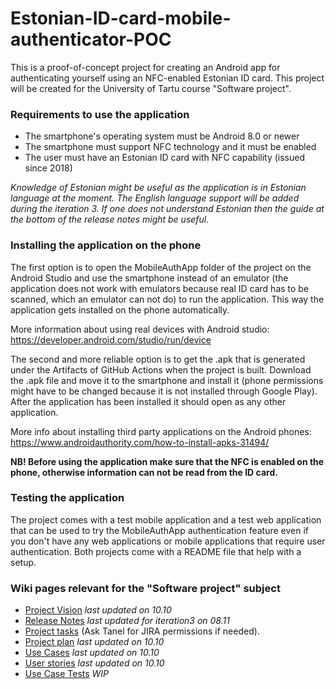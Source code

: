 # Estonian-ID-card-mobile-authenticator-POC

This is a proof-of-concept project for creating an Android app for authenticating yourself using an NFC-enabled Estonian ID card. This project will be created for the University of Tartu course "Software project".

### Requirements to use the application
* The smartphone's operating system must be Android 8.0 or newer
* The smartphone must support NFC technology and it must be enabled
* The user must have an Estonian ID card with NFC capability (issued since 2018)

_Knowledge of Estonian might be useful as the application is in Estonian language at the moment. The English language support will be added during the iteration 3. If one does not understand Estonian then the guide at the bottom of the release notes might be useful._

### Installing the application on the phone
The first option is to open the MobileAuthApp folder of the project on the Android Studio and use the smartphone instead of an emulator (the application does not work with emulators because real ID card has to be scanned, which an emulator can not do) to run the application. This way the application gets installed on the phone automatically.   

More information about using real devices with Android studio: https://developer.android.com/studio/run/device  

The second and more reliable option is to get the .apk that is generated under the Artifacts of GitHub Actions when the project is built. Download the .apk file and move it to the smartphone and install it (phone permissions might have to be changed because it is not installed through Google Play). After the application has been installed it should open as any other application.

More info about installing third party applications on the Android phones: https://www.androidauthority.com/how-to-install-apks-31494/  

**NB! Before using the application make sure that the NFC is enabled on the phone, otherwise information can not be read from the ID card.**

### Testing the application
The project comes with a test mobile application and a test web application that can be used to try the MobileAuthApp authentication feature even if you don't have any web applications or mobile applications that require user authentication. Both projects come with a README file that help with a setup.

### Wiki pages relevant for the "Software project" subject
* [Project Vision](https://github.com/TanelOrumaa/Estonian-ID-card-mobile-authenticator-POC/wiki/Project-Vision) *last updated on 10.10*
* [Release Notes](https://github.com/TanelOrumaa/Estonian-ID-card-mobile-authenticator-POC/wiki/Release-notes) *last updated for iteration3 on 08.11*
* [Project tasks](https://tvp-mobile-authentication.atlassian.net/jira/software/projects/MOB/boards/1/backlog) (Ask Tanel for JIRA permissions if needed).
* [Project plan](https://github.com/TanelOrumaa/Estonian-ID-card-mobile-authenticator-POC/wiki/Project-plan) *last updated on 10.10*
* [Use Cases](https://github.com/TanelOrumaa/Estonian-ID-card-mobile-authenticator-POC/wiki/Use-Cases) *last updated on 10.10*
* [User stories](https://github.com/TanelOrumaa/Estonian-ID-card-mobile-authenticator-POC/wiki/User-stories) *last updated on 10.10*
* [Use Case Tests](https://github.com/TanelOrumaa/Estonian-ID-card-mobile-authenticator-POC/wiki/Use-Case-Tests) *WIP*
